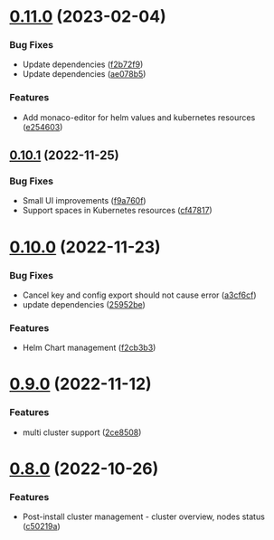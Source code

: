 # [0.11.0](https://github.com/dsieradzki/k4prox/compare/v0.10.1...v0.11.0) (2023-02-04)


### Bug Fixes

* Update dependencies ([f2b72f9](https://github.com/dsieradzki/k4prox/commit/f2b72f93c4088c1478a2f94ce9e1c08afe47213c))
* Update dependencies ([ae078b5](https://github.com/dsieradzki/k4prox/commit/ae078b5247f6f61e040ad450f0c84257cca56d6c))


### Features

* Add monaco-editor for helm values and kubernetes resources ([e254603](https://github.com/dsieradzki/k4prox/commit/e254603195029b5f85c2899a2bcb1abe9ede3013))



## [0.10.1](https://github.com/dsieradzki/k4prox/compare/v0.10.0...v0.10.1) (2022-11-25)


### Bug Fixes

* Small UI improvements ([f9a760f](https://github.com/dsieradzki/k4prox/commit/f9a760f28ee0f39d5ad9db0e82a4735bbe6a954c))
* Support spaces in Kubernetes resources ([cf47817](https://github.com/dsieradzki/k4prox/commit/cf4781722f170c3fcacebca6a4db816dd9e0a637))



# [0.10.0](https://github.com/dsieradzki/k4prox/compare/v0.9.0...v0.10.0) (2022-11-23)


### Bug Fixes

* Cancel key and config export should not cause error ([a3cf6cf](https://github.com/dsieradzki/k4prox/commit/a3cf6cfc3f4a94a202c5ce49224aadc42211efb5))
* update dependencies ([25952be](https://github.com/dsieradzki/k4prox/commit/25952beacc7851e5c5be001c4dbf22874a0d59b3))


### Features

* Helm Chart management ([f2cb3b3](https://github.com/dsieradzki/k4prox/commit/f2cb3b32c744913a9846280a872b1dc9478fe8cf))



# [0.9.0](https://github.com/dsieradzki/k4prox/compare/v0.8.0...v0.9.0) (2022-11-12)


### Features

* multi cluster support ([2ce8508](https://github.com/dsieradzki/k4prox/commit/2ce8508e5551ecf523ca3a815713371f468ddb23))



# [0.8.0](https://github.com/dsieradzki/k4prox/compare/v0.7.1...v0.8.0) (2022-10-26)


### Features

* Post-install cluster management - cluster overview, nodes status ([c50219a](https://github.com/dsieradzki/k4prox/commit/c50219acced29aa920952c797ac69c56e4a042a1))



